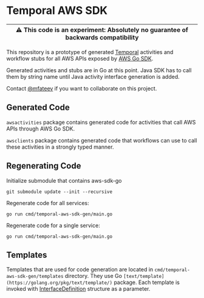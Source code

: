 # Temporal AWS SDK

| :warning: **This code is an experiment**: Absolutely no guarantee of backwards compatibility |
| --- |

This repository is a prototype of generated [Temporal](https://github.com/temporalio/) activities and workflow stubs for all AWS APIs
exposed by [AWS Go SDK](https://github.com/aws/aws-sdk-go).

Generated activities and stubs are in Go at this point. 
Java SDK has to call them by string name until Java activity interface generation is added.  

Contact [@mfateev](https://github.com/mfateev) if you want to collaborate on this project. 

## Generated Code

`awsactivities` package contains generated code for activities that call AWS APIs through AWS Go SDK.

`awsclients` package contains generated code that workflows can use to call these activities in a
strongly typed manner.

## Regenerating Code

Initialize submodule that contains aws-sdk-go
```
git submodule update --init --recursive
```
Regenerate code for all services:
```
go run cmd/temporal-aws-sdk-gen/main.go
```
Regenerate code for a single service:
```
go run cmd/temporal-aws-sdk-gen/main.go
```

## Templates

Templates that are used for code generation are located in `cmd/temporal-aws-sdk-gen/templates` directory.
They use Go `[text/template](https://golang.org/pkg/text/template/)` package. Each template is invoked with
[InterfaceDefinition](cmd/temporal-aws-sdk-gen/internal/parser.go#L31) structure as a parameter.